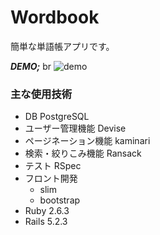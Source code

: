 # Wordbook
簡単な単語帳アプリです。

***DEMO;***
br
![demo](https://user-images.githubusercontent.com/51501611/62747745-be2a2200-ba90-11e9-9551-fbd4c1b72d17.gif)

### 主な使用技術
- DB PostgreSQL
- ユーザー管理機能 Devise
- ページネーション機能 kaminari
- 検索・絞りこみ機能 Ransack
- テスト RSpec
- フロント開発　
  - slim
  - bootstrap
- Ruby 2.6.3
- Rails 5.2.3
